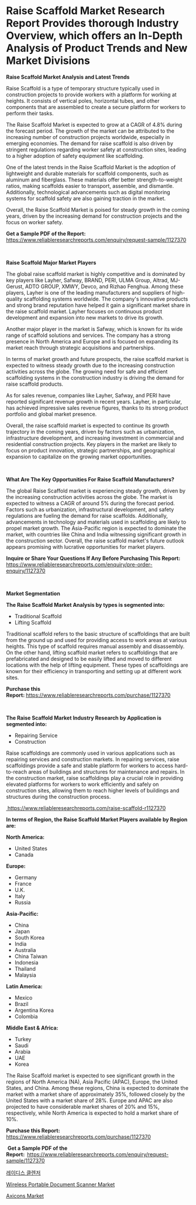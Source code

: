 <p><h1>Raise Scaffold Market Research Report Provides thorough Industry Overview, which offers an In-Depth Analysis of Product Trends and New Market Divisions</h1></p><p><strong>Raise Scaffold Market Analysis and Latest Trends</strong></p>
<p><p>Raise Scaffold is a type of temporary structure typically used in construction projects to provide workers with a platform for working at heights. It consists of vertical poles, horizontal tubes, and other components that are assembled to create a secure platform for workers to perform their tasks.</p><p>The Raise Scaffold Market is expected to grow at a CAGR of 4.8% during the forecast period. The growth of the market can be attributed to the increasing number of construction projects worldwide, especially in emerging economies. The demand for raise scaffold is also driven by stringent regulations regarding worker safety at construction sites, leading to a higher adoption of safety equipment like scaffolding.</p><p>One of the latest trends in the Raise Scaffold Market is the adoption of lightweight and durable materials for scaffold components, such as aluminum and fiberglass. These materials offer better strength-to-weight ratios, making scaffolds easier to transport, assemble, and dismantle. Additionally, technological advancements such as digital monitoring systems for scaffold safety are also gaining traction in the market.</p><p>Overall, the Raise Scaffold Market is poised for steady growth in the coming years, driven by the increasing demand for construction projects and the focus on worker safety.</p></p>
<p><strong>Get a Sample PDF of the Report:&nbsp;</strong> <a href="https://www.reliableresearchreports.com/enquiry/request-sample/1127370">https://www.reliableresearchreports.com/enquiry/request-sample/1127370</a></p>
<p>&nbsp;</p>
<p><strong>Raise Scaffold Major Market Players</strong></p>
<p><p>The global raise scaffold market is highly competitive and is dominated by key players like Layher, Safway, BRAND, PERI, ULMA Group, Altrad, MJ-Gerust, ADTO GROUP, XMWY, Devco, and Rizhao Fenghua. Among these players, Layher is one of the leading manufacturers and suppliers of high-quality scaffolding systems worldwide. The company's innovative products and strong brand reputation have helped it gain a significant market share in the raise scaffold market. Layher focuses on continuous product development and expansion into new markets to drive its growth.</p><p>Another major player in the market is Safway, which is known for its wide range of scaffold solutions and services. The company has a strong presence in North America and Europe and is focused on expanding its market reach through strategic acquisitions and partnerships.</p><p>In terms of market growth and future prospects, the raise scaffold market is expected to witness steady growth due to the increasing construction activities across the globe. The growing need for safe and efficient scaffolding systems in the construction industry is driving the demand for raise scaffold products.</p><p>As for sales revenue, companies like Layher, Safway, and PERI have reported significant revenue growth in recent years. Layher, in particular, has achieved impressive sales revenue figures, thanks to its strong product portfolio and global market presence.</p><p>Overall, the raise scaffold market is expected to continue its growth trajectory in the coming years, driven by factors such as urbanization, infrastructure development, and increasing investment in commercial and residential construction projects. Key players in the market are likely to focus on product innovation, strategic partnerships, and geographical expansion to capitalize on the growing market opportunities.</p></p>
<p>&nbsp;</p>
<p><strong>What Are The Key Opportunities For Raise Scaffold Manufacturers?</strong></p>
<p><p>The global Raise Scaffold market is experiencing steady growth, driven by the increasing construction activities across the globe. The market is expected to witness a CAGR of around 5% during the forecast period. Factors such as urbanization, infrastructural development, and safety regulations are fueling the demand for raise scaffolds. Additionally, advancements in technology and materials used in scaffolding are likely to propel market growth. The Asia-Pacific region is expected to dominate the market, with countries like China and India witnessing significant growth in the construction sector. Overall, the raise scaffold market's future outlook appears promising with lucrative opportunities for market players.</p></p>
<p><strong>Inquire or Share Your Questions If Any Before Purchasing This Report:</strong> <a href="https://www.reliableresearchreports.com/enquiry/pre-order-enquiry/1127370">https://www.reliableresearchreports.com/enquiry/pre-order-enquiry/1127370</a></p>
<p>&nbsp;</p>
<p><strong>Market Segmentation</strong></p>
<p><strong>The Raise Scaffold Market Analysis by types is segmented into:</strong></p>
<p><ul><li>Traditional Scaffold</li><li>Lifting Scaffold</li></ul></p>
<p><p>Traditional scaffold refers to the basic structure of scaffoldings that are built from the ground up and used for providing access to work areas at various heights. This type of scaffold requires manual assembly and disassembly. On the other hand, lifting scaffold market refers to scaffoldings that are prefabricated and designed to be easily lifted and moved to different locations with the help of lifting equipment. These types of scaffoldings are known for their efficiency in transporting and setting up at different work sites.</p></p>
<p><strong>Purchase this Report:&nbsp;</strong><a href="https://www.reliableresearchreports.com/purchase/1127370">https://www.reliableresearchreports.com/purchase/1127370</a></p>
<p>&nbsp;</p>
<p><strong>The Raise Scaffold Market Industry Research by Application is segmented into:</strong></p>
<p><ul><li>Repairing Service</li><li>Construction</li></ul></p>
<p><p>Raise scaffoldings are commonly used in various applications such as repairing services and construction markets. In repairing services, raise scaffoldings provide a safe and stable platform for workers to access hard-to-reach areas of buildings and structures for maintenance and repairs. In the construction market, raise scaffoldings play a crucial role in providing elevated platforms for workers to work efficiently and safely on construction sites, allowing them to reach higher levels of buildings and structures during the construction process.</p></p>
<p><a href="https://www.reliableresearchreports.com/raise-scaffold-r1127370">&nbsp;https://www.reliableresearchreports.com/raise-scaffold-r1127370</a></p>
<p><strong>In terms of Region, the Raise Scaffold Market Players available by Region are:</strong></p>
<p>
    <p> <strong> North America: </strong>
        <ul>
            <li>United States</li>
            <li>Canada</li>
        </ul>
        </p> 
    <p> <strong> Europe: </strong>
        <ul>
            <li>Germany</li>
            <li>France</li>
            <li>U.K.</li>
            <li>Italy</li>
            <li>Russia</li>
        </ul>
        </p> 
    <p> <strong> Asia-Pacific: </strong>
        <ul>
            <li>China</li>
            <li>Japan</li>
            <li>South Korea</li>
            <li>India</li>
            <li>Australia</li>
            <li>China Taiwan</li>
            <li>Indonesia</li>
            <li>Thailand</li>
            <li>Malaysia</li>
        </ul>
        </p> 
    <p> <strong> Latin America: </strong>
        <ul>
            <li>Mexico</li>
            <li>Brazil</li>
            <li>Argentina Korea</li>
            <li>Colombia</li>
        </ul>
        </p> 
    <p> <strong> Middle East & Africa: </strong>
        <ul>
            <li>Turkey</li>
            <li>Saudi</li>
            <li>Arabia</li>
            <li>UAE</li>
            <li>Korea</li>
        </ul>
    </p>
    </p>
<p><p>The Raise Scaffold market is expected to see significant growth in the regions of North America (NA), Asia Pacific (APAC), Europe, the United States, and China. Among these regions, China is expected to dominate the market with a market share of approximately 35%, followed closely by the United States with a market share of 28%. Europe and APAC are also projected to have considerable market shares of 20% and 15%, respectively, while North America is expected to hold a market share of 10%.</p></p>
<p><strong>Purchase this Report: </strong><a href="https://www.reliableresearchreports.com/purchase/1127370">https://www.reliableresearchreports.com/purchase/1127370</a></p>
<p>&nbsp;<strong>Get a Sample PDF of the Report:&nbsp;&nbsp;</strong><a href="https://www.reliableresearchreports.com/enquiry/request-sample/1127370">https://www.reliableresearchreports.com/enquiry/request-sample/1127370</a></p>
<p><strong></strong></p>
<p><p><a href="https://github.com/regina00882/Market-Research-Report-List-1/blob/main/8450414178784.md">레이디스 클렌저</a></p><p><a href="https://github.com/janetchuadff364/Market-Research-Report-List-1/blob/main/wireless-portable-document-scanner-market.md">Wireless Portable Document Scanner Market</a></p><p><a href="https://github.com/amirvaghari/Market-Research-Report-List-1/blob/main/axicons-market.md">Axicons Market</a></p></p>